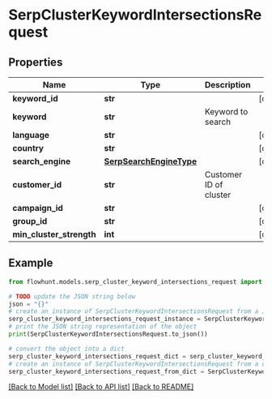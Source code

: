 # SerpClusterKeywordIntersectionsRequest


## Properties

Name | Type | Description | Notes
------------ | ------------- | ------------- | -------------
**keyword_id** | **str** |  | [optional] 
**keyword** | **str** | Keyword to search | 
**language** | **str** |  | [optional] 
**country** | **str** |  | [optional] 
**search_engine** | [**SerpSearchEngineType**](SerpSearchEngineType.md) |  | [optional] 
**customer_id** | **str** | Customer ID of cluster | 
**campaign_id** | **str** |  | [optional] 
**group_id** | **str** |  | [optional] 
**min_cluster_strength** | **int** |  | [optional] 

## Example

```python
from flowhunt.models.serp_cluster_keyword_intersections_request import SerpClusterKeywordIntersectionsRequest

# TODO update the JSON string below
json = "{}"
# create an instance of SerpClusterKeywordIntersectionsRequest from a JSON string
serp_cluster_keyword_intersections_request_instance = SerpClusterKeywordIntersectionsRequest.from_json(json)
# print the JSON string representation of the object
print(SerpClusterKeywordIntersectionsRequest.to_json())

# convert the object into a dict
serp_cluster_keyword_intersections_request_dict = serp_cluster_keyword_intersections_request_instance.to_dict()
# create an instance of SerpClusterKeywordIntersectionsRequest from a dict
serp_cluster_keyword_intersections_request_from_dict = SerpClusterKeywordIntersectionsRequest.from_dict(serp_cluster_keyword_intersections_request_dict)
```
[[Back to Model list]](../README.md#documentation-for-models) [[Back to API list]](../README.md#documentation-for-api-endpoints) [[Back to README]](../README.md)


